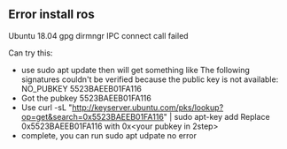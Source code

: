 ## Error install ros
Ubuntu 18.04 gpg dirmngr IPC connect call failed

Can try this:

- use sudo apt update then will get something like The following signatures couldn't be verified because the public key is not available: NO_PUBKEY 5523BAEEB01FA116
- Got the pubkey 5523BAEEB01FA116
- Use curl -sL "http://keyserver.ubuntu.com/pks/lookup?op=get&search=0x5523BAEEB01FA116" | sudo apt-key add Replace 0x5523BAEEB01FA116 with 0x<your pubkey in 2step>
- complete, you can run sudo apt udpate no error
